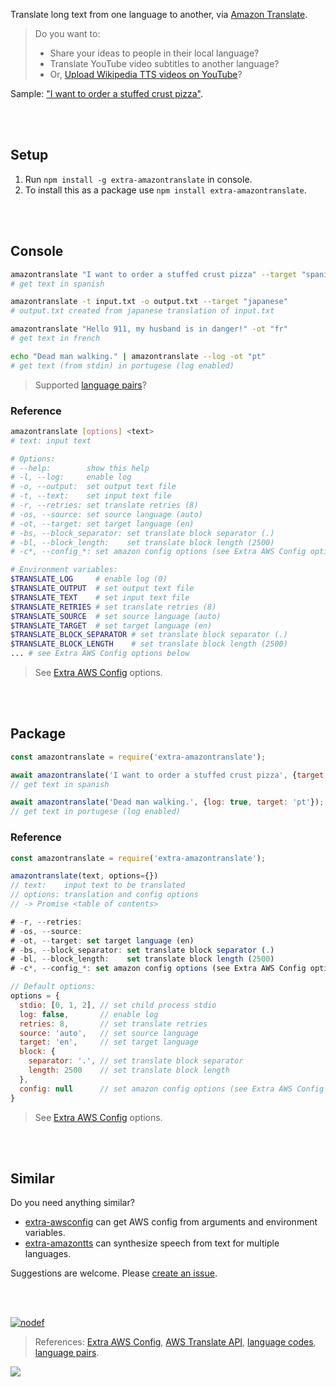 Translate long text from one language to another, via [Amazon Translate].
> Do you want to:
> - Share your ideas to people in their local language?
> - Translate YouTube video subtitles to another language?
> - Or, [Upload Wikipedia TTS videos on YouTube]?

Sample: ["I want to order a stuffed crust pizza"](https://pastebin.com/Ln9L05Bi).

<br>
<br>


## Setup

1. Run `npm install -g extra-amazontranslate` in console.
2. To install this as a package use `npm install extra-amazontranslate`.

<br>
<br>


## Console

```bash
amazontranslate "I want to order a stuffed crust pizza" --target "spanish"
# get text in spanish

amazontranslate -t input.txt -o output.txt --target "japanese"
# output.txt created from japanese translation of input.txt

amazontranslate "Hello 911, my husband is in danger!" -ot "fr"
# get text in french

echo "Dead man walking." | amazontranslate --log -ot "pt"
# get text (from stdin) in portugese (log enabled)
```
> Supported [language pairs]?


### Reference

```bash
amazontranslate [options] <text>
# text: input text

# Options:
# --help:        show this help
# -l, --log:     enable log
# -o, --output:  set output text file
# -t, --text:    set input text file
# -r, --retries: set translate retries (8)
# -os, --source: set source language (auto)
# -ot, --target: set target language (en)
# -bs, --block_separator: set translate block separator (.)
# -bl, --block_length:    set translate block length (2500)
# -c*, --config_*: set amazon config options (see Extra AWS Config options below)

# Environment variables:
$TRANSLATE_LOG     # enable log (0)
$TRANSLATE_OUTPUT  # set output text file
$TRANSLATE_TEXT    # set input text file
$TRANSLATE_RETRIES # set translate retries (8)
$TRANSLATE_SOURCE  # set source language (auto)
$TRANSLATE_TARGET  # set target language (en)
$TRANSLATE_BLOCK_SEPARATOR # set translate block separator (.)
$TRANSLATE_BLOCK_LENGTH    # set translate block length (2500)
... # see Extra AWS Config options below
```
> See [Extra AWS Config] options.

<br>
<br>


## Package

```javascript
const amazontranslate = require('extra-amazontranslate');

await amazontranslate('I want to order a stuffed crust pizza', {target: 'es'});
// get text in spanish

await amazontranslate('Dead man walking.', {log: true, target: 'pt'});
// get text in portugese (log enabled)
```


### Reference

```javascript
const amazontranslate = require('extra-amazontranslate');

amazontranslate(text, options={})
// text:    input text to be translated
// options: translation and config options
// -> Promise <table of contents>

# -r, --retries:
# -os, --source:
# -ot, --target: set target language (en)
# -bs, --block_separator: set translate block separator (.)
# -bl, --block_length:    set translate block length (2500)
# -c*, --config_*: set amazon config options (see Extra AWS Config options below)

// Default options:
options = {
  stdio: [0, 1, 2], // set child process stdio
  log: false,       // enable log
  retries: 8,       // set translate retries
  source: 'auto',   // set source language
  target: 'en',     // set target language
  block: {
    separator: '.', // set translate block separator
    length: 2500    // set translate block length
  },
  config: null      // set amazon config options (see Extra AWS Config options below)
}
```
> See [Extra AWS Config] options.

<br>
<br>


## Similar

Do you need anything similar?
- [extra-awsconfig] can get AWS config from arguments and environment variables.
- [extra-amazontts] can synthesize speech from text for multiple languages.

Suggestions are welcome. Please [create an issue].

<br>
<br>


[![nodef](https://i.imgur.com/1ELgVHI.jpg)](https://nodef.github.io)
> References: [Extra AWS Config], [AWS Translate API], [language codes], [language pairs].

[Amazon Translate]: https://aws.amazon.com/translate/
[Upload Wikipedia TTS videos on YouTube]: https://www.youtube.com/results?search_query=wikipedia+audio+article

[extra-awsconfig]: https://www.npmjs.com/package/extra-awsconfig
[extra-amazontts]: https://www.npmjs.com/package/extra-amazontts
[create an issue]: https://github.com/nodef/extra-amazontranslate/issues

![](https://ga-beacon.deno.dev/G-RC63DPBH3P:SH3Eq-NoQ9mwgYeHWxu7cw/github.com/nodef/extra-amazontranslate)

[Extra AWS Config]: https://www.npmjs.com/package/extra-awsconfig
[AWS Translate API]: https://docs.aws.amazon.com/AWSJavaScriptSDK/latest/AWS/Translate.html
[language codes]: https://docs.aws.amazon.com/AWSJavaScriptSDK/latest/AWS/Translate.html#translateText-property
[language pairs]: https://docs.aws.amazon.com/translate/latest/dg/pairs.html
